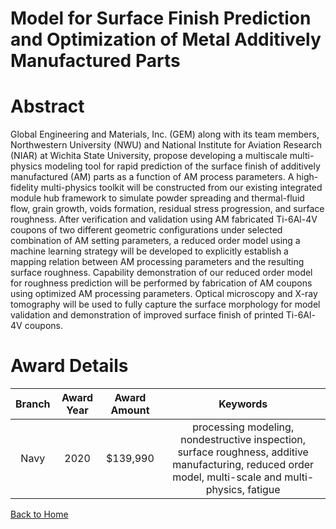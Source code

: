 
Model for Surface Finish Prediction and Optimization of Metal Additively Manufactured Parts
===========================================================================================

# Abstract


Global Engineering and Materials, Inc. (GEM) along with its team members, Northwestern University (NWU) and National Institute for Aviation Research (NIAR) at Wichita State University, propose developing a multiscale multi-physics modeling tool for rapid prediction of the surface finish of additively manufactured (AM) parts as a function of AM process parameters. A high-fidelity multi-physics toolkit will be constructed from our existing integrated module hub framework to simulate powder spreading and thermal-fluid flow, grain growth, voids formation, residual stress progression, and surface roughness. After verification and validation using AM fabricated Ti-6Al-4V coupons of two different geometric configurations under selected combination of AM setting parameters, a reduced order model using a machine learning strategy will be developed to explicitly establish a mapping relation between AM processing parameters and the resulting surface roughness. Capability demonstration of our reduced order model for roughness prediction will be performed by fabrication of AM coupons using optimized AM processing parameters. Optical microscopy and X-ray tomography will be used to fully capture the surface morphology for model validation and demonstration of improved surface finish of printed Ti-6Al-4V coupons.  

# Award Details

|Branch|Award Year|Award Amount|Keywords|
| :---: | :---: | :---: | :---: |
|Navy|2020|$139,990|processing modeling, nondestructive inspection, surface roughness, additive manufacturing, reduced order model, multi-scale and multi-physics, fatigue|
  
  


[Back to Home](https://github.com/chrischow/dod_sbir_awards/JH/#2152)